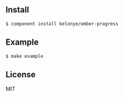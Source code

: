 Install
---

    $ component install kelonye/ember-progress

Example
---

    $ make example

License
---

MIT